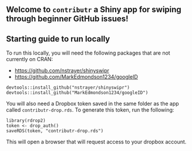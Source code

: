 ## Welcome to `contributr` a Shiny app for swiping through beginner GitHub issues!

## Starting guide to run locally

To run this locally, you will need the following packages that are not currently on CRAN:

* https://github.com/nstrayer/shinyswipr
* https://github.com/MarkEdmondson1234/googleID

```
devtools::install_github("nstrayer/shinyswipr")
devtools::install_github("MarkEdmondson1234/googleID")
```

You will also need a Dropbox token saved in the same folder as the app called `contributr-drop.rds`. To generate this token, run the following:
```
library(rdrop2)
token <- drop_auth()
saveRDS(token, "contributr-drop.rds")
```
This will open a browser that will request access to your dropbox account.
